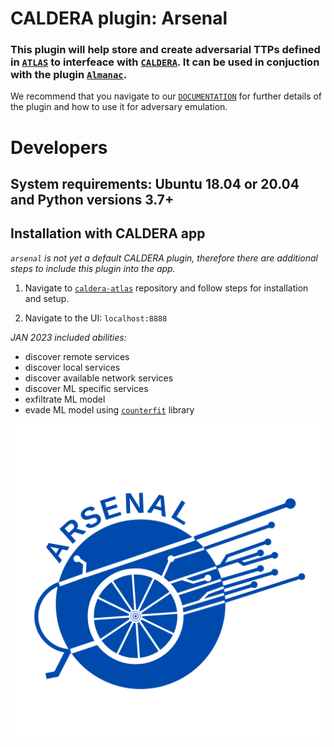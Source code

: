 # CALDERA plugin: **Arsenal**

### This plugin will help store and create adversarial TTPs defined in [`ATLAS`](https://atlas.mitre.org/) to interfeace with [`CALDERA`](https://github.com/mitre/caldera). It can be used in conjuction with the plugin [`Almanac`](https://github.com/mitre-atlas/almanac).

We recommend that you navigate to our [`DOCUMENTATION`](https://advml.pages.mitre.org/arsenal/intro.html#arsenal) for further details of the plugin and how to use it for adversary emulation.

# Developers

## System requirements: **Ubuntu 18.04** or **20.04** and **Python versions 3.7+**

## Installation with CALDERA app
 *`arsenal` is not yet a default CALDERA plugin, therefore there are additional steps to include this plugin into the app.*

 1. Navigate to [`caldera-atlas`](https://github.com/mitre-atlas/caldera-atlas) repository and follow steps for installation and setup.

 2. Navigate to the UI: `localhost:8888`

*JAN 2023 included abilities:*

- discover remote services
- discover local services
- discover available network services
- discover ML specific services
- exfiltrate ML model
- evade ML model using [`counterfit`](https://github.com/Azure/counterfit) library

![overview](docs/assets/A.png)

